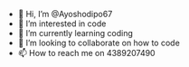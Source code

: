 - 👋 Hi, I’m @Ayoshodipo67
- 👀 I’m interested in code
- 🌱 I’m currently learning coding
- 💞️ I’m looking to collaborate on how to code
- 📫 How to reach me on 4389207490

<!---
Ayoshodipo67/Ayoshodipo67 is a ✨ special ✨ repository because its `README.md` (this file) appears on your GitHub profile.
You can click the Preview link to take a look at your changes.
--->
